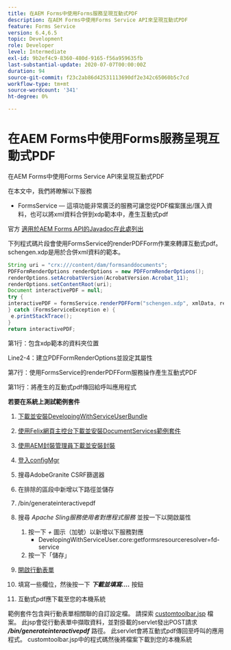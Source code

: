 ```yaml
---
title: 在AEM Forms中使用Forms服務呈現互動式PDF
description: 在AEM Forms中使用Forms Service API來呈現互動式PDF
feature: Forms Service
version: 6.4,6.5
topic: Development
role: Developer
level: Intermediate
exl-id: 9b2ef4c9-8360-480d-9165-f56a959635fb
last-substantial-update: 2020-07-07T00:00:00Z
duration: 94
source-git-commit: f23c2ab86d42531113690df2e342c65060b5c7cd
workflow-type: tm+mt
source-wordcount: '341'
ht-degree: 0%

---
```


# 在AEM Forms中使用Forms服務呈現互動式PDF

在AEM Forms中使用Forms Service API來呈現互動式PDF

在本文中，我們將瞭解以下服務

* FormsService — 這項功能非常廣泛的服務可讓您從PDF檔案匯出/匯入資料，也可以將xml資料合併到xdp範本中，產生互動式pdf

官方 [適用於AEM Forms API的Javadoc在此處列出](https://helpx.adobe.com/aem-forms/6/javadocs/com/adobe/fd/output/api/package-summary.html)

下列程式碼片段會使用FormsService的renderPDFForm作業來轉譯互動式pdf。 schengen.xdp是用於合併xml資料的範本。

```java
String uri = "crx:///content/dam/formsanddocuments";
PDFFormRenderOptions renderOptions = new PDFFormRenderOptions();
renderOptions.setAcrobatVersion(AcrobatVersion.Acrobat_11);
renderOptions.setContentRoot(uri);
Document interactivePDF = null;
try {
interactivePDF = formsService.renderPDFForm("schengen.xdp", xmlData, renderOptions);
} catch (FormsServiceException e) {
 e.printStackTrace();
}
return interactivePDF;
```

第1行：包含xdp範本的資料夾位置

Line2-4：建立PDFFormRenderOptions並設定其屬性

第7行：使用FormsService的renderPDFForm服務操作產生互動式PDF

第11行：將產生的互動式pdf傳回給呼叫應用程式

**若要在系統上測試範例套件**
1. [下載並安裝DevelopingWithServiceUserBundle](/help/forms/assets/common-osgi-bundles/DevelopingWithServiceUser.jar)
1. [使用Felix網頁主控台下載並安裝DocumentServices範例套件](/help/forms/assets/common-osgi-bundles/AEMFormsDocumentServices.core-1.0-SNAPSHOT.jar)
1. [使用AEM封裝管理員下載並安裝封裝](assets/downloadinteractivepdffrommobileform.zip)

1. [登入configMgr](http://localhost:4502/system/console/configMgr)
1. 搜尋AdobeGranite CSRF篩選器
1. 在排除的區段中新增以下路徑並儲存
1. /bin/generateinteractivepdf
1. 搜尋 _Apache Sling服務使用者對應程式服務_ 並按一下以開啟屬性
   1. 按一下 *+* 圖示（加號）以新增以下服務對應
      * DevelopingWithServiceUser.core:getformsresourceresolver=fd-service
   1. 按一下「儲存」
1. [開啟行動表單](http://localhost:4502/content/dam/formsanddocuments/schengen.xdp/jcr:content)
1. 填寫一些欄位，然後按一下 ***下載並填寫....*** 按鈕
1. 互動式pdf應下載至您的本機系統


範例套件包含與行動表單相關聯的自訂設定檔。 請探索 [customtoolbar.jsp](http://localhost:4502/apps/AEMFormsDemoListings/customprofiles/addImageToMobileForm/demo/customtoolbar.jsp) 檔案。 此jsp會從行動表單中擷取資料，並對掛載的servlet發出POST請求 ***/bin/generateinteractivepdf*** 路徑。 此servlet會將互動式pdf傳回至呼叫的應用程式。 customtoolbar.jsp中的程式碼然後將檔案下載到您的本機系統
